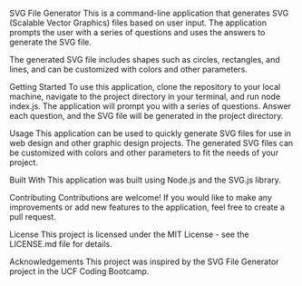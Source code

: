 SVG File Generator
This is a command-line application that generates SVG (Scalable Vector Graphics) files based on user input. The application prompts the user with a series of questions and uses the answers to generate the SVG file.

The generated SVG file includes shapes such as circles, rectangles, and lines, and can be customized with colors and other parameters.

Getting Started
To use this application, clone the repository to your local machine, navigate to the project directory in your terminal, and run node index.js. The application will prompt you with a series of questions. Answer each question, and the SVG file will be generated in the project directory.

Usage
This application can be used to quickly generate SVG files for use in web design and other graphic design projects. The generated SVG files can be customized with colors and other parameters to fit the needs of your project.

Built With
This application was built using Node.js and the SVG.js library.

Contributing
Contributions are welcome! If you would like to make any improvements or add new features to the application, feel free to create a pull request.

License
This project is licensed under the MIT License - see the LICENSE.md file for details.

Acknowledgements
This project was inspired by the SVG File Generator project in the UCF Coding Bootcamp.